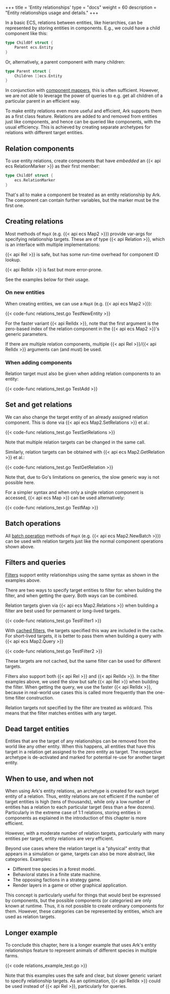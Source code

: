 +++
title = 'Entity relationships'
type = "docs"
weight = 60
description = "Entity relationships usage and details."
+++

In a basic ECS, relations between entities, like hierarchies, can be represented
by storing entities in components.
E.g., we could have a child component like this:

```go
type ChildOf struct {
    Parent ecs.Entity
}
```

Or, alternatively, a parent component with many children:

```go
type Parent struct {
    Children []ecs.Entity
}
```

In conjunction with [component mappers](../operations#component-mappers), this is often sufficient.
However, we are not able to leverage the power of queries to e.g. get all children of a particular parent in an efficient way.

To make entity relations even more useful and efficient, Ark supports them as a first class feature.
Relations are added to and removed from entities just like components,
and hence can be queried like components, with the usual efficiency.
This is achieved by creating separate archetypes
for relations with different target entities.

## Relation components

To use entity relations, create components that have *embedded* an {{< api ecs RelationMarker >}} as their first member:

```go
type ChildOf struct {
    ecs.RelationMarker
}
```

That's all to make a component be treated as an entity relationship by Ark.
The component can contain further variables, but the marker must be the first one.

## Creating relations

Most methods of `MapX` (e.g. {{< api ecs Map2 >}}) provide var-args for specifying relationship targets.
These are of type {{< api Relation >}}, which is an interface with multiple implementations:

{{< api Rel >}} is safe, but has some run-time overhead for component ID lookup.

{{< api RelIdx >}} is fast but more error-prone.

See the examples below for their usage.

### On new entities

When creating entities, we can use a `MapX` (e.g. {{< api ecs Map2 >}}):

{{< code-func relations_test.go TestNewEntity >}}

For the faster variant {{< api RelIdx >}}, note that the first argument
is the zero-based index of the relation component in the {{< api ecs Map2 >}}'s generic parameters.

If there are multiple relation components, multiple {{< api Rel >}}/{{< api RelIdx >}} arguments can (and must) be used.

### When adding components

Relation target must also be given when adding relation components to an entity:

{{< code-func relations_test.go TestAdd >}}

## Set and get relations

We can also change the target entity of an already assigned relation component.
This is done via {{< api ecs Map2.SetRelations >}} et al.:

{{< code-func relations_test.go TestSetRelations >}}

Note that multiple relation targets can be changed in the same call.

Similarly, relation targets can be obtained with {{< api ecs Map2.GetRelation >}} et al.:

{{< code-func relations_test.go TestGetRelation >}}

Note that, due to Go's limitations on generics, the slow generic way is not possible here.

For a simpler syntax and when only a single relation component is accessed,
{{< api ecs Map >}} can be used alternatively:

{{< code-func relations_test.go TestMap >}}

## Batch operations

All [batch operation](../batch) methods of `MapX` (e.g. {{< api ecs Map2.NewBatch >}}) can be used with relation targets just like the normal component operations shown above.

## Filters and queries

[Filters](../queries) support entity relationships using the same syntax as shown in the examples above.

There are two ways to specify target entities to filter for: when building the filter, and when getting the query.
Both ways can be combined.

Relation targets given via {{< api ecs Map2.Relations >}} when building a filter are best used for permanent or long-lived targets.

{{< code-func relations_test.go TestFilter1 >}}

With [cached filters](../queries#filter-caching), the targets specified this way are included in the cache.
For short-lived targets, it is better to pass them when building a query with {{< api ecs Map2.Query >}}

{{< code-func relations_test.go TestFilter2 >}}

These targets are not cached, but the same filter can be used for different targets.

Filters also support both {{< api Rel >}} and {{< api RelIdx >}}.
In the filter examples above, we used the slow but safe {{< api Rel >}} when building the filter.
When getting the query, we use the faster {{< api RelIdx >}},
because in real-world use cases this is called more frequently than the one-time filter construction.

Relation targets not specified by the filter are treated as wildcard.
This means that the filter matches entities with any target.

## Dead target entities

Entities that are the target of any relationships can be removed from the world like any other entity.
When this happens, all entities that have this target in a relation get assigned to the zero entity as target.
The respective archetype is de-activated and marked for potential re-use for another target entity.

## When to use, and when not

When using Ark's entity relations, an archetype is created for each target entity of a relation.
Thus, entity relations are not efficient if the number of target entities is high (tens of thousands),
while only a low number of entities has a relation to each particular target (less than a few dozens).
Particularly in the extreme case of 1:1 relations, storing entities in components
as explained in the introduction of this chapter is more efficient.

However, with a moderate number of relation targets, particularly with many entities per target,
entity relations are very efficient.

Beyond use cases where the relation target is a "physical" entity that appears
in a simulation or game, targets can also be more abstract, like categories.
Examples:

 - Different tree species in a forest model.
 - Behavioral states in a finite state machine.
 - The opposing factions in a strategy game.
 - Render layers in a game or other graphical application.

This concept is particularly useful for things that would best be expressed by components,
but the possible components (or categories) are only known at runtime.
Thus, it is not possible to create ordinary components for them.
However, these categories can be represented by entities, which are used as relation targets.

## Longer example

To conclude this chapter, here is a longer example that uses Ark's entity relationships feature
to represent animals of different species in multiple farms.

{{< code relations_example_test.go >}}

Note that this examples uses the safe and clear, but slower generic variant to specify relationship targets.
As an optimization, {{< api RelIdx >}} could be used instead of {{< api Rel >}}, particularly for queries.